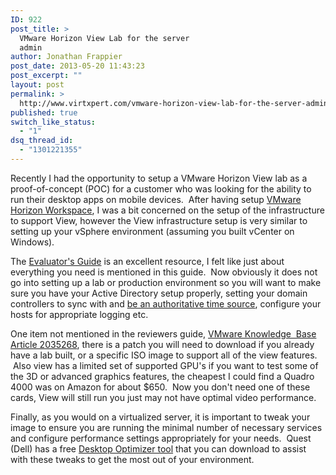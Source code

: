 ```yaml
---
ID: 922
post_title: >
  VMware Horizon View Lab for the server
  admin
author: Jonathan Frappier
post_date: 2013-05-20 11:43:23
post_excerpt: ""
layout: post
permalink: >
  http://www.virtxpert.com/vmware-horizon-view-lab-for-the-server-admin/
published: true
switch_like_status:
  - "1"
dsq_thread_id:
  - "1301221355"
---
```

Recently I had the opportunity to setup a VMware Horizon View lab as a proof-of-concept (POC) for a customer who was looking for the ability to run their desktop apps on mobile devices.  After having setup <a href="http://www.virtxpert.com/building-a-vmware-horizon-lab-part-1/" target="_blank">VMware Horizon Workspace</a>, I was a bit concerned on the setup of the infrastructure to support View, however the View infrastructure setup is very similar to setting up your vSphere environment (assuming you built vCenter on Windows).
<p style="text-align: left;">The <a href="http://www.vmware.com/files/pdf/view/VMware-View-Evaluators-Guide.pdf" target="_blank">Evaluator's Guide</a> is an excellent resource, I felt like just about everything you need is mentioned in this guide.  Now obviously it does not go into setting up a lab or production environment so you will want to make sure you have your Active Directory setup properly, setting your domain controllers to sync with and <a href="http://support.microsoft.com/kb/816042" target="_blank">be an authoritative time source</a>, configure your hosts for appropriate logging etc.</p>
One item not mentioned in the reviewers guide, <a href="http://kb.vmware.com/selfservice/microsites/search.do?language=en_US&amp;cmd=displayKC&amp;externalId=2035268" target="_blank">VMware Knowledge  Base Article 2035268</a>, there is a patch you will need to download if you already have a lab built, or a specific ISO image to support all of the view features.  Also view has a limited set of supported GPU's if you want to test some of the 3D or advanced graphics features, the cheapest I could find a Quadro 4000 was on Amazon for about $650.  Now you don't need one of these cards, View will still run you just may not have optimal video performance.

Finally, as you would on a virtualized server, it is important to tweak your image to ensure you are running the minimal number of necessary services and configure performance settings appropriately for your needs.  Quest (Dell) has a free <a href="http://communities.quest.com/community/vworkspace/blog/2011/09/08/introducing-the-free-quest-vworkspace-desktop-optimizer" target="_blank">Desktop Optimizer tool</a> that you can download to assist with these tweaks to get the most out of your environment.